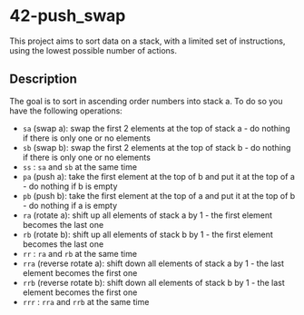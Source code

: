 # 42-push_swap

This project aims to sort data on a stack, with a limited set of instructions, using the lowest possible number of actions.<br />

## Description
The goal is to sort in ascending order numbers into stack a. To do so you have the following operations:
* `sa` (swap a): swap the first 2 elements at the top of stack a - do nothing if there is only one or no elements
* `sb` (swap b): swap the first 2 elements at the top of stack b - do nothing if there is only one or no elements
* `ss` : `sa` and `sb` at the same time
* `pa` (push a): take the first element at the top of b and put it at the top of a - do nothing if b is empty
* `pb` (push b): take the first element at the top of a and put it at the top of b - do nothing if a is empty
* `ra` (rotate a): shift up all elements of stack a by 1 - the first element becomes the last one
* `rb` (rotate b): shift up all elements of stack b by 1 - the first element becomes the last one
* `rr` : `ra` and `rb` at the same time
* `rra` (reverse rotate a): shift down all elements of stack a by 1 - the last element becomes the first one
* `rrb` (reverse rotate b): shift down all elements of stack b by 1 - the last element becomes the first one
* `rrr` : `rra` and `rrb` at the same time


